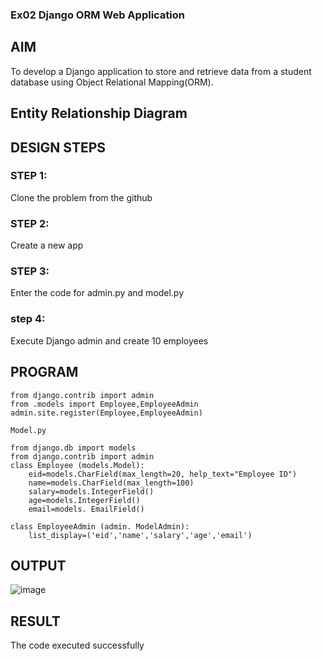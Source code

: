 ### Ex02 Django ORM Web Application

## AIM
To develop a Django application to store and retrieve data from a student database using Object Relational Mapping(ORM).

## Entity Relationship Diagram



## DESIGN STEPS

### STEP 1:

Clone the problem from the github

### STEP 2:

Create a new app

### STEP 3:

Enter the code for admin.py and model.py

### step 4:

Execute Django admin and create 10 employees

## PROGRAM
```
from django.contrib import admin
from .models import Employee,EmployeeAdmin
admin.site.register(Employee,EmployeeAdmin)

Model.py

from django.db import models
from django.contrib import admin
class Employee (models.Model): 
    eid=models.CharField(max_length=20, help_text="Employee ID") 
    name=models.CharField(max_length=100) 
    salary=models.IntegerField()
    age=models.IntegerField()
    email=models. EmailField()

class EmployeeAdmin (admin. ModelAdmin):
    list_display=('eid','name','salary','age','email')
```

## OUTPUT

![image](https://user-images.githubusercontent.com/120443233/232672146-6cab932e-62eb-40bd-8791-640bc7021990.png)

## RESULT

The code executed successfully




